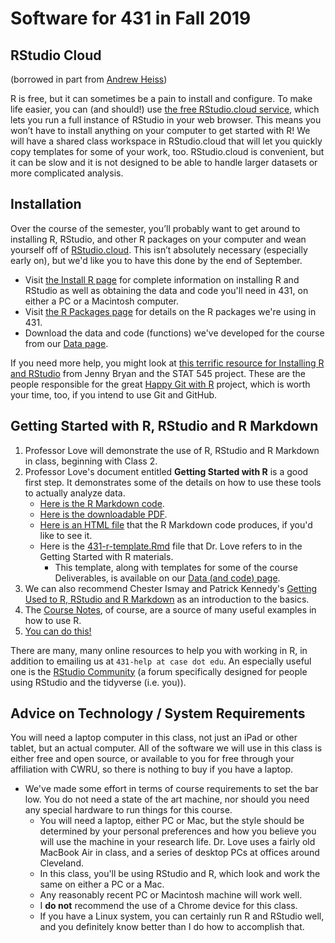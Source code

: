 # Software for 431 in Fall 2019

## RStudio Cloud

(borrowed in part from [Andrew Heiss](https://evalf19.classes.andrewheiss.com/syllabus/))

R is free, but it can sometimes be a pain to install and configure. To make life easier, you can (and should!) use [the free RStudio.cloud service](http://rstudio.cloud/), which lets you run a full instance of RStudio in your web browser. This means you won’t have to install anything on your computer to get started with R! We will have a shared class workspace in RStudio.cloud that will let you quickly copy templates for some of your work, too. RStudio.cloud is convenient, but it can be slow and it is not designed to be able to handle larger datasets or more complicated analysis. 

## Installation

Over the course of the semester, you’ll probably want to get around to installing R, RStudio, and other R packages on your computer and wean yourself off of [RStudio.cloud](http://rstudio.cloud/). This isn’t absolutely necessary (especially early on), but we'd like you to have this done by the end of September.

- Visit [the Install R page](https://github.com/THOMASELOVE/2019-431/blob/master/SOFTWARE/installR.md) for complete information on installing R and RStudio as well as obtaining the data and code you'll need in 431, on either a PC or a Macintosh computer.
- Visit [the R Packages page](https://github.com/THOMASELOVE/2019-431/blob/master/SOFTWARE/PACKAGES.md) for details on the R packages we're using in 431.
- Download the data and code (functions) we've developed for the course from our [Data page](https://github.com/THOMASELOVE/2019-431-data).

If you need more help, you might look at [this terrific resource for Installing R and RStudio](http://stat545.com/block000_r-rstudio-install.html) from Jenny Bryan and the STAT 545 project. These are the people responsible for the great [Happy Git with R](http://happygitwithr.com/) project, which is worth your time, too, if you intend to use Git and GitHub.

## Getting Started with R, RStudio and R Markdown

1. Professor Love will demonstrate the use of R, RStudio and R Markdown in class, beginning with Class 2.
2. Professor Love's document entitled **Getting Started with R** is a good first step. It demonstrates some of the details on how to use these tools to actually analyze data. 
    - [Here is the R Markdown code](https://github.com/THOMASELOVE/2019-431/blob/master/SOFTWARE/431-getting-started-with-R.Rmd).
    - [Here is the downloadable PDF](https://github.com/THOMASELOVE/2019-431/blob/master/SOFTWARE/431-getting-started-with-R.pdf).
    - [Here is an HTML file](http://rpubs.com/TELOVE/getting-started-2019) that the R Markdown code produces, if you'd like to see it.
    - Here is the [431-r-template.Rmd](https://github.com/THOMASELOVE/2019-431/blob/master/SOFTWARE/431-r-template.Rmd) file that Dr. Love refers to in the Getting Started with R materials. 
        - This template, along with templates for some of the course Deliverables, is available on our [Data (and code) page](https://github.com/THOMASELOVE/2019-431-data).
3. We can also recommend Chester Ismay and Patrick Kennedy's [Getting Used to R, RStudio and R Markdown](https://rbasics.netlify.com/) as an introduction to the basics.
4. The [Course Notes](https://thomaselove.github.io/2019-431-book/), of course, are a source of many useful examples in how to use R.
5. [You can do this!](https://github.com/THOMASELOVE/2019-431/blob/master/README.md#pep-talk-thanks-andrew-heiss)

There are many, many online resources to help you with working in R, in addition to emailing us at `431-help at case dot edu`. An especially useful one is the [RStudio Community](https://community.rstudio.com/) (a forum specifically designed for people using RStudio and the tidyverse (i.e. you)).

## Advice on Technology / System Requirements

You will need a laptop computer in this class, not just an iPad or other tablet, but an actual computer. All of the software we will use in this class is either free and open source, or available to you for free through your affiliation with CWRU, so there is nothing to buy if you have a laptop.

- We've made some effort in terms of course requirements to set the bar low. You do not need a state of the art machine, nor should you need any special hardware to run things for this course.
    - You will need a laptop, either PC or Mac, but the style should be determined by your personal preferences and how you believe you will use the machine in your research life. Dr. Love uses a fairly old MacBook Air in class, and a series of desktop PCs at offices around Cleveland.
    - In this class, you'll be using RStudio and R, which look and work the same on either a PC or a Mac. 
    - Any reasonably recent PC or Macintosh machine will work well. 
    - I **do not** recommend the use of a Chrome device for this class.
    - If you have a Linux system, you can certainly run R and RStudio well, and you definitely know better than I do how to accomplish that.

